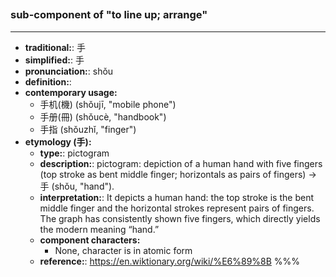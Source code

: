 ## 
### sub-component of "to line up; arrange"
---
- **traditional:**: 手
- **simplified:**: 手
- **pronunciation:**: shǒu
- **definition:**: 
- **contemporary usage:**
  - 手机(機) (shǒujī, "mobile phone")
  - 手册(冊) (shǒucè, "handbook")
  - 手指 (shǒuzhǐ, "finger")
- **etymology (手):**
  - **type:**: pictogram
  - **description:**: pictogram: depiction of a human hand with five fingers (top stroke as bent middle finger; horizontals as pairs of fingers) → 手 (shǒu, "hand").
  - **interpretation:**: It depicts a human hand: the top stroke is the bent middle finger and the horizontal strokes represent pairs of fingers. The graph has consistently shown five fingers, which directly yields the modern meaning “hand.”
  - **component characters:**
    - None, character is in atomic form
  - **reference:**: https://en.wiktionary.org/wiki/%E6%89%8B
%%%
